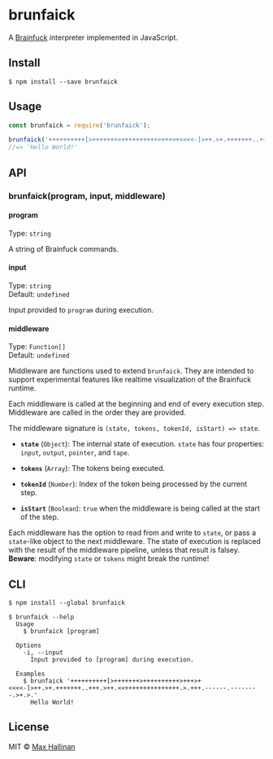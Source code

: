 # brunfaick

A [Brainfuck](https://en.wikipedia.org/wiki/Brainfuck) interpreter implemented
in JavaScript.

## Install

```
$ npm install --save brunfaick
```


## Usage

```js
const brunfaick = require('brunfaick');

brunfaick('++++++++++[>+++++++>++++++++++>+++>+<<<<-]>++.>+.+++++++..+++.>++.<<+++++++++++++++.>.+++.------.--------.>+.>.');
//=> 'Hello World!'
```


## API

### brunfaick(program, input, middleware)

#### program

Type: `string`

A string of Brainfuck commands.

#### input

Type: `string`<br>
Default: `undefined`

Input provided to `program` during execution.

#### middleware

Type: `Function[]`<br>
Default: `undefined`

Middleware are functions used to extend `brunfaick`. They are intended to support
experimental features like realtime visualization of the Brainfuck runtime.

Each middleware is called at the beginning and end of every execution step.
Middleware are called in the order they are provided.

The middleware signature is `(state, tokens, tokenId, isStart) => state`.

- **`state`** (`Object`): The internal state of execution. `state` has four properties: `input`, `output`,
`pointer`, and `tape`.

- **`tokens`** (`Array`): The tokens being executed.

- **`tokenId`** (`Number`): Index of the token being processed by the current step.

- **`isStart`** (`Boolean`): `true` when the middleware is being called at the start of the step.

Each middleware has the option to read from and write to `state`, or pass a
`state`-like object to the next middleware. The state of execution is replaced
with the result of the middleware pipeline, unless that result is falsey.
**Beware**: modifying `state` or `tokens` might break the runtime!


## CLI

```
$ npm install --global brunfaick
```

```
$ brunfaick --help
  Usage
    $ brunfaick [program]

  Options
    -i, --input
      Input provided to [program] during execution.

  Examples
    $ brunfaick '++++++++++[>+++++++>++++++++++>+++>+<<<<-]>++.>+.+++++++..+++.>++.<<+++++++++++++++.>.+++.------.--------.>+.>.'
      Hello World!
```


## License

MIT © [Max Hallinan](https://github.com/maxhallinan)
